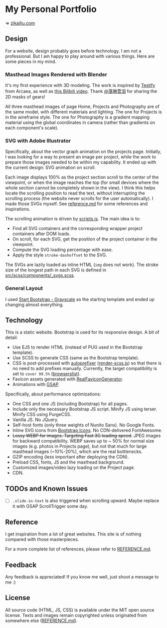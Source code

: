 My Personal Portfolio
=====================

=> [zikailiu.com](https://zikailiu.com)

## Design

For a website, design probably goes before technology.
I am not a professional. But I am happy to play around with various things.
Here are some pieces in my mind.

### Masthead Images Rendered with Blender

It's my first experience with 3D modeling.
The work is inspired by [Testify](https://www.youtube.com/watch?v=xkUN_9HFNPg) from Arcaea, as well
as [this Bilibili video](https://www.bilibili.com/video/BV1TS4y1W7sX).
Thank [@落琳雪泪](https://space.bilibili.com/36263054) for sharing the 2D masks of gears!

All three masthead images of page Home, Projects and Photography are of the same model, with different materials
and lighting.
The one for Projects is in the wireframe style.
The one for Photography is a gradient mapping material using the global coordinates in camera (rather than gradients
on each component's scale).

### SVG with Adobe Illustrator

Specifically, about the vector graph animation on the projects page.
Initially, I was looking for a way to present an image per project, while the work to prepare those images needed to be
within my capability.
It ended up with the current design: SVG animation on scroll.

Each image displays 100% as the project section scroll to the center of the viewpoint, or when the image reaches the top
(for small devices where the whole section cannot be completely shown in the view).
I think this helps locate the scrolling position to read the text, without interrupting the scrolling process
(the website never scrolls for the user automatically).
I made those SVGs myself. See [reference.md](REFERENCE.md) for some references and inspirations.

The scrolling animation is driven by [scripts.js](src/js/scripts.js). The main idea is to:

* Find all SVG containers and the corresponding wrapper project containers after DOM loads.
* On scroll, for each SVG, get the position of the project container in the viewpoint.
* Compute the SVG loading percentage with ease.
* Apply the style `stroke-dashoffset` to the SVG.

The SVGs are lazily loaded as inline HTML (`img` does not work).
The stroke size of the longest path in each SVG is defined
in [src/scss/components/_svgs.scss](src/scss/components/_svgs.scss).

### General Layout

I used [Start Bootstrap - Grayscale](https://github.com/StartBootstrap/startbootstrap-grayscale) as the starting
template and ended up changing almost everything.

## Technology

This is a static website. Bootstrap is used for its responsive design. A bit of detail:

* Use EJS to render HTML (instead of PUG used in the Bootstrap template).
* Use SCSS to generate CSS (same as the Bootstrap template).
* CSS is post-processed
  with [autoprefixer](https://github.com/postcss/autoprefixer) ([render-scss.js](scripts/render-scss.js))
  so that there is no need to add prefixes manually. Currently, the target compatibility is set
  to `cover 99.5%` ([browserslist](https://github.com/browserslist/browserslist)).
* Favicon assets generated with [RealFaviconGenerator](https://realfavicongenerator.net/#).
* Animations with [GSAP](https://greensock.com/gsap/).

Specifically, about performance optimizations:

* One CSS and one JS (including Bootstrap) for all pages.
* Include only the necessary Bootstrap JS script. Minify JS using terser. Minify CSS using PurgeCSS.
* Vanilla JS. No JQuery.
* Self-host fonts (only three weights of Nunito Sans). No Google Fonts.
* Inline SVG icons from [Bootstrap Icons](https://icons.getbootstrap.com). No CDN-delivered FontAwesome.
* ~~Lossy WEBP for images. Targeting Fast 3G loading speed.~~ JPEG images for backward compatibility. WEBP saves up to ~
  50% for normal size images (e.g. photos in Projects page), but not that much for large masthead images (~10%-20%),
  which are the real bottlenecks.
* GZIP encoding (less important after deploying the CDN).
* Preload CSS, fonts, JS and the masthead background.
* Customized images/video lazy loading on the Project page.
* CDN.

## TODOs and Known Issues

- [ ] `.slide-in-text` is also triggered when scrolling upward. Maybe replace it with GSAP ScrollTrigger
  some day.

## Reference

I get inspiration from a lot of great websites. This site is of nothing compared with those masterpieces.

For a more complete list of references, please refer to [REFERENCE.md](REFERENCE.md).

## Feedback

Any feedback is appreciated! If you know me well, just shoot a message to me :)

## License

All source code (HTML, JS, CSS) is available under the MIT open source license. Texts and images remain copyrighted
unless originated from somewhere else ([REFERENCE.md](REFERENCE.md)).

